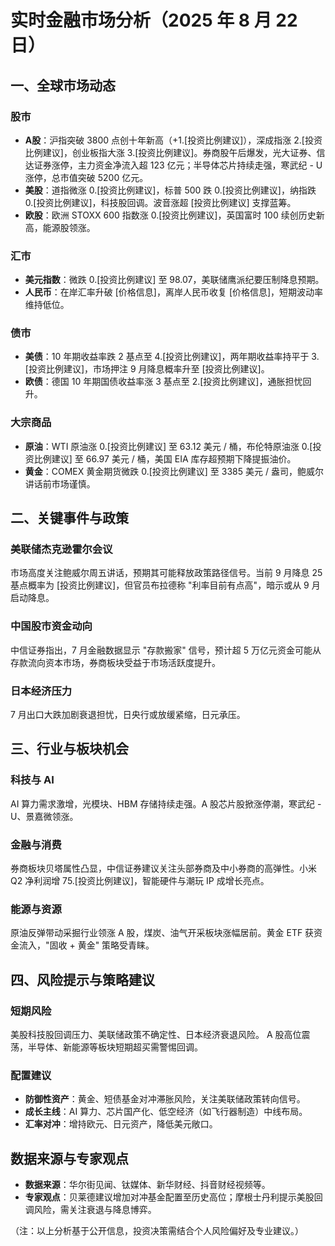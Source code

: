 # 实时金融市场分析（2025 年 8 月 22 日）

## 一、全球市场动态

### 股市
- **A股**：沪指突破 3800 点创十年新高（+1.[投资比例建议]），深成指涨 2.[投资比例建议]，创业板指大涨 3.[投资比例建议]。券商股午后爆发，光大证券、信达证券涨停，主力资金净流入超 123 亿元；半导体芯片持续走强，寒武纪 - U 涨停，总市值突破 5200 亿元。
- **美股**：道指微涨 0.[投资比例建议]，标普 500 跌 0.[投资比例建议]，纳指跌 0.[投资比例建议]，科技股回调。波音涨超 [投资比例建议] 支撑蓝筹。
- **欧股**：欧洲 STOXX 600 指数涨 0.[投资比例建议]，英国富时 100 续创历史新高，能源股领涨。

### 汇市
- **美元指数**：微跌 0.[投资比例建议] 至 98.07，美联储鹰派纪要压制降息预期。
- **人民币**：在岸汇率升破 [价格信息]，离岸人民币收复 [价格信息]，短期波动率维持低位。

### 债市
- **美债**：10 年期收益率跌 2 基点至 4.[投资比例建议]，两年期收益率持平于 3.[投资比例建议]，市场押注 9 月降息概率升至 [投资比例建议]。
- **欧债**：德国 10 年期国债收益率涨 3 基点至 2.[投资比例建议]，通胀担忧回升。

### 大宗商品
- **原油**：WTI 原油涨 0.[投资比例建议] 至 63.12 美元 / 桶，布伦特原油涨 0.[投资比例建议] 至 66.97 美元 / 桶，美国 EIA 库存超预期下降提振油价。
- **黄金**：COMEX 黄金期货微跌 0.[投资比例建议] 至 3385 美元 / 盎司，鲍威尔讲话前市场谨慎。

## 二、关键事件与政策

### 美联储杰克逊霍尔会议
市场高度关注鲍威尔周五讲话，预期其可能释放政策路径信号。当前 9 月降息 25 基点概率为 [投资比例建议]，但官员布拉德称 "利率目前有点高"，暗示或从 9 月启动降息。

### 中国股市资金动向
中信证券指出，7 月金融数据显示 "存款搬家" 信号，预计超 5 万亿元资金可能从存款流向资本市场，券商板块受益于市场活跃度提升。

### 日本经济压力
7 月出口大跌加剧衰退担忧，日央行或放缓紧缩，日元承压。

## 三、行业与板块机会

### 科技与 AI
AI 算力需求激增，光模块、HBM 存储持续走强。A 股芯片股掀涨停潮，寒武纪 - U、景嘉微领涨。

### 金融与消费
券商板块贝塔属性凸显，中信证券建议关注头部券商及中小券商的高弹性。小米 Q2 净利润增 75.[投资比例建议]，智能硬件与潮玩 IP 成增长亮点。

### 能源与资源
原油反弹带动采掘行业领涨 A 股，煤炭、油气开采板块涨幅居前。黄金 ETF 获资金流入，"固收 + 黄金" 策略受青睐。

## 四、风险提示与策略建议

### 短期风险
美股科技股回调压力、美联储政策不确定性、日本经济衰退风险。
A 股高位震荡，半导体、新能源等板块短期超买需警惕回调。

### 配置建议
- **防御性资产**：黄金、短债基金对冲滞胀风险，关注美联储政策转向信号。
- **成长主线**：AI 算力、芯片国产化、低空经济（如飞行器制造）中线布局。
- **汇率对冲**：增持欧元、日元资产，降低美元敞口。

## 数据来源与专家观点
- **数据来源**：华尔街见闻、钛媒体、新华财经、抖音财经视频等。
- **专家观点**：贝莱德建议增加对冲基金配置至历史高位；摩根士丹利提示美股回调风险，需关注衰退与降息博弈。

（注：以上分析基于公开信息，投资决策需结合个人风险偏好及专业建议。）